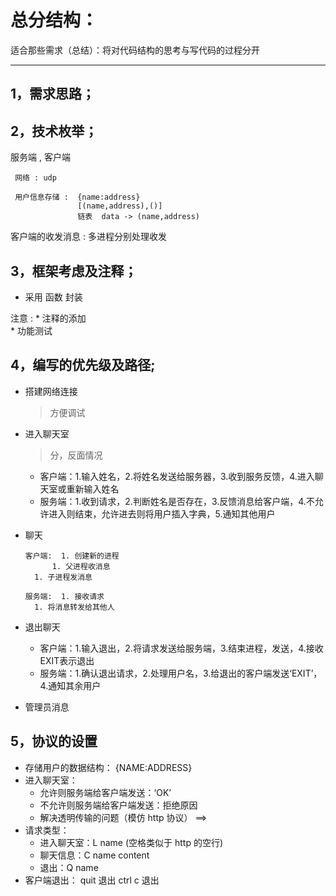 # 总分结构：

适合那些需求（总结）：将对代码结构的思考与写代码的过程分开

------------
## 1，需求思路；

## 2，技术枚举；
   服务端 , 客户端

	 网络 : udp 

	 用户信息存储 :  {name:address}  
	               [(name,address),()]
                   链表  data -> (name,address)

   客户端的收发消息 :  多进程分别处理收发
## 3，框架考虑及注释；
  * 采用 函数 封装

  注意 :   *  注释的添加  
          *  功能测试  
## 4，编写的优先级及路径;
* 搭建网络连接 
  > 方便调试
* 进入聊天室
  > 分，反面情况
  * 客户端：1.输入姓名，2.将姓名发送给服务器，3.收到服务反馈，4.进入聊天室或重新输入姓名
  * 服务端：1.收到请求，2.判断姓名是否存在，3.反馈消息给客户端，4.不允许进入则结束，允许进去则将用户插入字典，5.通知其他用户
* 聊天
 
      客户端:  1. 创建新的进程
            1. 父进程收消息
        1. 子进程发消息

      服务端:  1. 接收请求 
        1. 将消息转发给其他人

* 退出聊天
  * 客户端：1.输入退出，2.将请求发送给服务端，3.结束进程，发送，4.接收EXIT表示退出
  * 服务端：1.确认退出请求，2.处理用户名，3.给退出的客户端发送‘EXIT’，4.通知其余用户
* 管理员消息

## 5，协议的设置
* 存储用户的数据结构： {NAME:ADDRESS}
* 进入聊天室：
    * 允许则服务端给客户端发送：‘OK’
    * 不允许则服务端给客户端发送：拒绝原因
    * 解决透明传输的问题（模仿 http 协议） ==>
* 请求类型：
    * 进入聊天室：L name  (空格类似于 http 的空行)
    * 聊天信息：C name content
    * 退出：Q name
* 客户端退出： quit 退出 ctrl c 退出